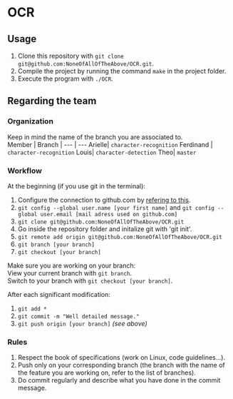 # OCR



## Usage

1. Clone this repository with `git clone git@github.com:NoneOfAllOfTheAbove/OCR.git`.
2. Compile the project by running the command `make` in the project folder.
3. Execute the program with `./OCR`.


## Regarding the team

### Organization

Keep in mind the name of the branch you are associated to.  
Member | Branch |
--- | ---
Arielle| `character-recognition`
Ferdinand | `character-recognition`
Louis| `character-detection`
Theo| `master`

### Workflow

At the beginning (if you use git in the terminal):
1. Configure the connection to github.com by [refering to this](https://help.github.com/articles/connecting-to-github-with-ssh/).
2. `git config --global user.name [your first name]` and `git config --global user.email [mail adress used on github.com]`
3. `git clone git@github.com:NoneOfAllOfTheAbove/OCR.git`
4. Go inside the repository folder and initalize git with 'git init'.
5. `git remote add origin git@github.com:NoneOfAllOfTheAbove/OCR.git`
6. `git branch [your branch]`
7. `git checkout [your branch]`

Make sure you are working on your branch:  
View your current branch with `git branch`.  
Switch to your branch with `git checkout [your branch]`. 

After each significant modification:
1. `git add *`
2. `git commit -m "Well detailed message."`
3. `git push origin [your branch]` *(see above)*

### Rules

1. Respect the book of specifications (work on Linux, code guidelines...).
2. Push only on your corresponding branch (the branch with the name of the feature you are working on, refer to the list of branches).
3. Do commit regularly and describe what you have done in the commit message.